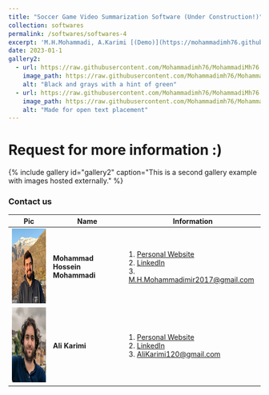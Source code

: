 ```yaml
---
title: "Soccer Game Video Summarization Software (Under Construction!)"
collection: softwares
permalink: /softwares/softwares-4
excerpt: 'M.H.Mohammadi, A.Karimi [(Demo)](https://mohammadimh76.github.io//softwares/softwares-4)'
date: 2023-01-1
gallery2:
  - url: https://raw.githubusercontent.com/Mohammadimh76/MohammadiMh76.github.io/master/images/SGVSSl.png
    image_path: https://raw.githubusercontent.com/Mohammadimh76/MohammadiMh76.github.io/master/images/SGVSSl.png
    alt: "Black and grays with a hint of green"
  - url: https://raw.githubusercontent.com/Mohammadimh76/MohammadiMh76.github.io/master/images/SGVSSN.png
    image_path: https://raw.githubusercontent.com/Mohammadimh76/MohammadiMh76.github.io/master/images/SGVSSN.png
    alt: "Made for open text placement"
---
```



# Request for more information :)

{% include gallery id="gallery2" caption="This is a second gallery example with images hosted externally." %}


### Contact us

| Pic            | Name   |    Information    |
| --------         | ------ | -----------|
| <img width="150" height="150" src='/images/Profile.png'>    | <b>Mohammad Hossein Mohammadi</b>   | 1. <a href="http://mohammadimh76.github.io/" target="_blank">Personal Website</a> <br> 2. <a href="https://www.linkedin.com/in/mohammadimh76/" target="_blank">LinkedIn</a> <br> 3. M.H.Mohammadimir2017@gmail.com              | 
| <img width="150" height="150" src='/images/AliKarimi.png'>    | <b>Ali Karimi</b>  | 1. <a href="https://alikarimi120.github.io/" target="_blank">Personal Website</a> <br> 2. <a href="https://www.linkedin.com/in/alikarimi120/" target="_blank">LinkedIn</a> <br> 3. AliKarimi120@gmail.com       |




